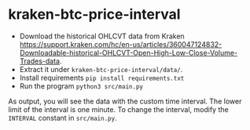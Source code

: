 # kraken-btc-price-interval

* Download the historical OHLCVT data from Kraken https://support.kraken.com/hc/en-us/articles/360047124832-Downloadable-historical-OHLCVT-Open-High-Low-Close-Volume-Trades-data.
* Extract it under `kraken-btc-price-interval/data/`.
* Install requirements `pip install requirements.txt`
* Run the program `python3 src/main.py`

As output, you will see the data with the custom time interval. The lower limit of the
interval is one minute. To change the interval, modify the `INTERVAL` constant in `src/main.py`.
